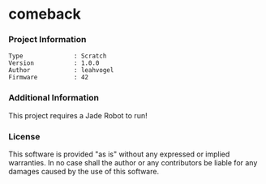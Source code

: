 comeback
================



### Project Information
```
Type              : Scratch
Version           : 1.0.0
Author            : leahvogel
Firmware          : 42
```

### Additional Information
This project requires a Jade Robot to run!

### License
This software is provided "as is" without any expressed or implied warranties.  In no case shall the author or any contributors be liable for any damages caused by the use of this software.

